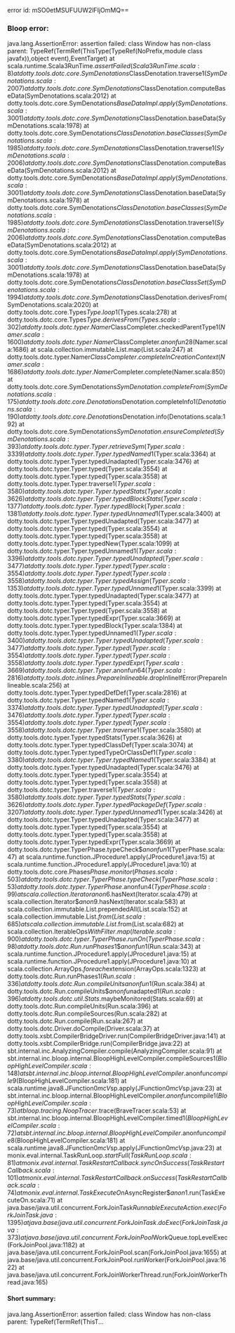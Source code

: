 error id: mSO0etMSUFUUW2lFIjOmMQ==
### Bloop error:

java.lang.AssertionError: assertion failed: class Window has non-class parent: TypeRef(TermRef(ThisType(TypeRef(NoPrefix,module class javafx)),object event),EventTarget)
	at scala.runtime.Scala3RunTime$.assertFailed(Scala3RunTime.scala:8)
	at dotty.tools.dotc.core.SymDenotations$ClassDenotation.traverse$1(SymDenotations.scala:2007)
	at dotty.tools.dotc.core.SymDenotations$ClassDenotation.computeBaseData(SymDenotations.scala:2012)
	at dotty.tools.dotc.core.SymDenotations$BaseDataImpl.apply(SymDenotations.scala:3001)
	at dotty.tools.dotc.core.SymDenotations$ClassDenotation.baseData(SymDenotations.scala:1978)
	at dotty.tools.dotc.core.SymDenotations$ClassDenotation.baseClasses(SymDenotations.scala:1985)
	at dotty.tools.dotc.core.SymDenotations$ClassDenotation.traverse$1(SymDenotations.scala:2006)
	at dotty.tools.dotc.core.SymDenotations$ClassDenotation.computeBaseData(SymDenotations.scala:2012)
	at dotty.tools.dotc.core.SymDenotations$BaseDataImpl.apply(SymDenotations.scala:3001)
	at dotty.tools.dotc.core.SymDenotations$ClassDenotation.baseData(SymDenotations.scala:1978)
	at dotty.tools.dotc.core.SymDenotations$ClassDenotation.baseClasses(SymDenotations.scala:1985)
	at dotty.tools.dotc.core.SymDenotations$ClassDenotation.traverse$1(SymDenotations.scala:2006)
	at dotty.tools.dotc.core.SymDenotations$ClassDenotation.computeBaseData(SymDenotations.scala:2012)
	at dotty.tools.dotc.core.SymDenotations$BaseDataImpl.apply(SymDenotations.scala:3001)
	at dotty.tools.dotc.core.SymDenotations$ClassDenotation.baseData(SymDenotations.scala:1978)
	at dotty.tools.dotc.core.SymDenotations$ClassDenotation.baseClassSet(SymDenotations.scala:1994)
	at dotty.tools.dotc.core.SymDenotations$ClassDenotation.derivesFrom(SymDenotations.scala:2020)
	at dotty.tools.dotc.core.Types$Type.loop$1(Types.scala:278)
	at dotty.tools.dotc.core.Types$Type.derivesFrom(Types.scala:302)
	at dotty.tools.dotc.typer.Namer$ClassCompleter.checkedParentType$1(Namer.scala:1600)
	at dotty.tools.dotc.typer.Namer$ClassCompleter.$anonfun$28(Namer.scala:1686)
	at scala.collection.immutable.List.map(List.scala:247)
	at dotty.tools.dotc.typer.Namer$ClassCompleter.completeInCreationContext(Namer.scala:1686)
	at dotty.tools.dotc.typer.Namer$Completer.complete(Namer.scala:850)
	at dotty.tools.dotc.core.SymDenotations$SymDenotation.completeFrom(SymDenotations.scala:175)
	at dotty.tools.dotc.core.Denotations$Denotation.completeInfo$1(Denotations.scala:190)
	at dotty.tools.dotc.core.Denotations$Denotation.info(Denotations.scala:192)
	at dotty.tools.dotc.core.SymDenotations$SymDenotation.ensureCompleted(SymDenotations.scala:393)
	at dotty.tools.dotc.typer.Typer.retrieveSym(Typer.scala:3339)
	at dotty.tools.dotc.typer.Typer.typedNamed$1(Typer.scala:3364)
	at dotty.tools.dotc.typer.Typer.typedUnadapted(Typer.scala:3476)
	at dotty.tools.dotc.typer.Typer.typed(Typer.scala:3554)
	at dotty.tools.dotc.typer.Typer.typed(Typer.scala:3558)
	at dotty.tools.dotc.typer.Typer.traverse$1(Typer.scala:3580)
	at dotty.tools.dotc.typer.Typer.typedStats(Typer.scala:3626)
	at dotty.tools.dotc.typer.Typer.typedBlockStats(Typer.scala:1377)
	at dotty.tools.dotc.typer.Typer.typedBlock(Typer.scala:1381)
	at dotty.tools.dotc.typer.Typer.typedUnnamed$1(Typer.scala:3400)
	at dotty.tools.dotc.typer.Typer.typedUnadapted(Typer.scala:3477)
	at dotty.tools.dotc.typer.Typer.typed(Typer.scala:3554)
	at dotty.tools.dotc.typer.Typer.typed(Typer.scala:3558)
	at dotty.tools.dotc.typer.Typer.typedNew(Typer.scala:1099)
	at dotty.tools.dotc.typer.Typer.typedUnnamed$1(Typer.scala:3396)
	at dotty.tools.dotc.typer.Typer.typedUnadapted(Typer.scala:3477)
	at dotty.tools.dotc.typer.Typer.typed(Typer.scala:3554)
	at dotty.tools.dotc.typer.Typer.typed(Typer.scala:3558)
	at dotty.tools.dotc.typer.Typer.typedAssign(Typer.scala:1353)
	at dotty.tools.dotc.typer.Typer.typedUnnamed$1(Typer.scala:3399)
	at dotty.tools.dotc.typer.Typer.typedUnadapted(Typer.scala:3477)
	at dotty.tools.dotc.typer.Typer.typed(Typer.scala:3554)
	at dotty.tools.dotc.typer.Typer.typed(Typer.scala:3558)
	at dotty.tools.dotc.typer.Typer.typedExpr(Typer.scala:3669)
	at dotty.tools.dotc.typer.Typer.typedBlock(Typer.scala:1384)
	at dotty.tools.dotc.typer.Typer.typedUnnamed$1(Typer.scala:3400)
	at dotty.tools.dotc.typer.Typer.typedUnadapted(Typer.scala:3477)
	at dotty.tools.dotc.typer.Typer.typed(Typer.scala:3554)
	at dotty.tools.dotc.typer.Typer.typed(Typer.scala:3558)
	at dotty.tools.dotc.typer.Typer.typedExpr(Typer.scala:3669)
	at dotty.tools.dotc.typer.Typer.$anonfun$64(Typer.scala:2816)
	at dotty.tools.dotc.inlines.PrepareInlineable$.dropInlineIfError(PrepareInlineable.scala:256)
	at dotty.tools.dotc.typer.Typer.typedDefDef(Typer.scala:2816)
	at dotty.tools.dotc.typer.Typer.typedNamed$1(Typer.scala:3374)
	at dotty.tools.dotc.typer.Typer.typedUnadapted(Typer.scala:3476)
	at dotty.tools.dotc.typer.Typer.typed(Typer.scala:3554)
	at dotty.tools.dotc.typer.Typer.typed(Typer.scala:3558)
	at dotty.tools.dotc.typer.Typer.traverse$1(Typer.scala:3580)
	at dotty.tools.dotc.typer.Typer.typedStats(Typer.scala:3626)
	at dotty.tools.dotc.typer.Typer.typedClassDef(Typer.scala:3074)
	at dotty.tools.dotc.typer.Typer.typedTypeOrClassDef$1(Typer.scala:3380)
	at dotty.tools.dotc.typer.Typer.typedNamed$1(Typer.scala:3384)
	at dotty.tools.dotc.typer.Typer.typedUnadapted(Typer.scala:3476)
	at dotty.tools.dotc.typer.Typer.typed(Typer.scala:3554)
	at dotty.tools.dotc.typer.Typer.typed(Typer.scala:3558)
	at dotty.tools.dotc.typer.Typer.traverse$1(Typer.scala:3580)
	at dotty.tools.dotc.typer.Typer.typedStats(Typer.scala:3626)
	at dotty.tools.dotc.typer.Typer.typedPackageDef(Typer.scala:3207)
	at dotty.tools.dotc.typer.Typer.typedUnnamed$1(Typer.scala:3426)
	at dotty.tools.dotc.typer.Typer.typedUnadapted(Typer.scala:3477)
	at dotty.tools.dotc.typer.Typer.typed(Typer.scala:3554)
	at dotty.tools.dotc.typer.Typer.typed(Typer.scala:3558)
	at dotty.tools.dotc.typer.Typer.typedExpr(Typer.scala:3669)
	at dotty.tools.dotc.typer.TyperPhase.typeCheck$$anonfun$1(TyperPhase.scala:47)
	at scala.runtime.function.JProcedure1.apply(JProcedure1.java:15)
	at scala.runtime.function.JProcedure1.apply(JProcedure1.java:10)
	at dotty.tools.dotc.core.Phases$Phase.monitor(Phases.scala:503)
	at dotty.tools.dotc.typer.TyperPhase.typeCheck(TyperPhase.scala:53)
	at dotty.tools.dotc.typer.TyperPhase.$anonfun$4(TyperPhase.scala:99)
	at scala.collection.Iterator$$anon$6.hasNext(Iterator.scala:479)
	at scala.collection.Iterator$$anon$9.hasNext(Iterator.scala:583)
	at scala.collection.immutable.List.prependedAll(List.scala:152)
	at scala.collection.immutable.List$.from(List.scala:685)
	at scala.collection.immutable.List$.from(List.scala:682)
	at scala.collection.IterableOps$WithFilter.map(Iterable.scala:900)
	at dotty.tools.dotc.typer.TyperPhase.runOn(TyperPhase.scala:98)
	at dotty.tools.dotc.Run.runPhases$1$$anonfun$1(Run.scala:343)
	at scala.runtime.function.JProcedure1.apply(JProcedure1.java:15)
	at scala.runtime.function.JProcedure1.apply(JProcedure1.java:10)
	at scala.collection.ArrayOps$.foreach$extension(ArrayOps.scala:1323)
	at dotty.tools.dotc.Run.runPhases$1(Run.scala:336)
	at dotty.tools.dotc.Run.compileUnits$$anonfun$1(Run.scala:384)
	at dotty.tools.dotc.Run.compileUnits$$anonfun$adapted$1(Run.scala:396)
	at dotty.tools.dotc.util.Stats$.maybeMonitored(Stats.scala:69)
	at dotty.tools.dotc.Run.compileUnits(Run.scala:396)
	at dotty.tools.dotc.Run.compileSources(Run.scala:282)
	at dotty.tools.dotc.Run.compile(Run.scala:267)
	at dotty.tools.dotc.Driver.doCompile(Driver.scala:37)
	at dotty.tools.xsbt.CompilerBridgeDriver.run(CompilerBridgeDriver.java:141)
	at dotty.tools.xsbt.CompilerBridge.run(CompilerBridge.java:22)
	at sbt.internal.inc.AnalyzingCompiler.compile(AnalyzingCompiler.scala:91)
	at sbt.internal.inc.bloop.internal.BloopHighLevelCompiler.compileSources$1(BloopHighLevelCompiler.scala:148)
	at sbt.internal.inc.bloop.internal.BloopHighLevelCompiler.$anonfun$compile$9(BloopHighLevelCompiler.scala:181)
	at scala.runtime.java8.JFunction0$mcV$sp.apply(JFunction0$mcV$sp.java:23)
	at sbt.internal.inc.bloop.internal.BloopHighLevelCompiler.$anonfun$compile$1(BloopHighLevelCompiler.scala:73)
	at bloop.tracing.NoopTracer$.trace(BraveTracer.scala:53)
	at sbt.internal.inc.bloop.internal.BloopHighLevelCompiler.timed$1(BloopHighLevelCompiler.scala:72)
	at sbt.internal.inc.bloop.internal.BloopHighLevelCompiler.$anonfun$compile$8(BloopHighLevelCompiler.scala:181)
	at scala.runtime.java8.JFunction0$mcV$sp.apply(JFunction0$mcV$sp.java:23)
	at monix.eval.internal.TaskRunLoop$.startFull(TaskRunLoop.scala:81)
	at monix.eval.internal.TaskRestartCallback.syncOnSuccess(TaskRestartCallback.scala:101)
	at monix.eval.internal.TaskRestartCallback.onSuccess(TaskRestartCallback.scala:74)
	at monix.eval.internal.TaskExecuteOn$AsyncRegister$$anon$1.run(TaskExecuteOn.scala:71)
	at java.base/java.util.concurrent.ForkJoinTask$RunnableExecuteAction.exec(ForkJoinTask.java:1395)
	at java.base/java.util.concurrent.ForkJoinTask.doExec(ForkJoinTask.java:373)
	at java.base/java.util.concurrent.ForkJoinPool$WorkQueue.topLevelExec(ForkJoinPool.java:1182)
	at java.base/java.util.concurrent.ForkJoinPool.scan(ForkJoinPool.java:1655)
	at java.base/java.util.concurrent.ForkJoinPool.runWorker(ForkJoinPool.java:1622)
	at java.base/java.util.concurrent.ForkJoinWorkerThread.run(ForkJoinWorkerThread.java:165)
#### Short summary: 

java.lang.AssertionError: assertion failed: class Window has non-class parent: TypeRef(TermRef(ThisT...